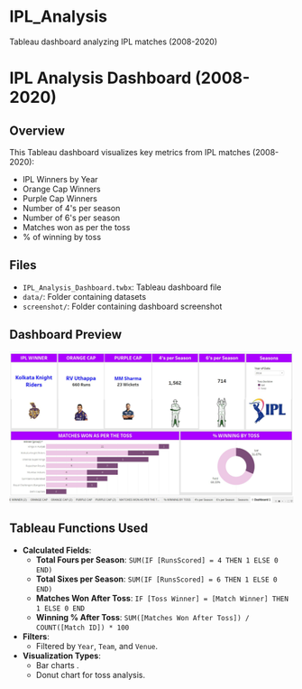 # IPL_Analysis
Tableau dashboard analyzing IPL matches (2008-2020)
# IPL Analysis Dashboard (2008-2020)

## Overview
This Tableau dashboard visualizes key metrics from IPL matches (2008-2020):
- IPL Winners by Year
- Orange Cap Winners
- Purple Cap Winners
- Number of 4's per season
- Number of 6's per season
- Matches won as per the toss
- % of winning by toss

## Files
- `IPL_Analysis_Dashboard.twbx`: Tableau dashboard file
- `data/`: Folder containing datasets
- `screenshot/`: Folder containing dashboard screenshot

## Dashboard Preview
![Dashboard Screenshot](screenshot/dashboard.png)

## Tableau Functions Used
- **Calculated Fields**:
  - **Total Fours per Season**: `SUM(IF [RunsScored] = 4 THEN 1 ELSE 0 END)`
  - **Total Sixes per Season**: `SUM(IF [RunsScored] = 6 THEN 1 ELSE 0 END)`
  - **Matches Won After Toss**: `IF [Toss Winner] = [Match Winner] THEN 1 ELSE 0 END`
  - **Winning % After Toss**: `SUM([Matches Won After Toss]) / COUNT([Match ID]) * 100`
- **Filters**:
  - Filtered by `Year`, `Team`, and `Venue`.
- **Visualization Types**:
  - Bar charts .
  - Donut chart for toss analysis.
